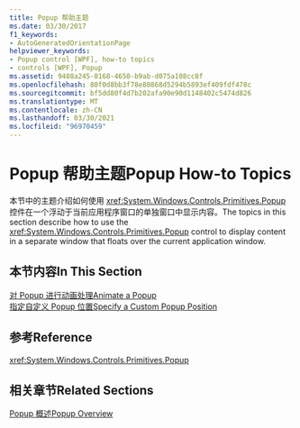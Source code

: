 ```yaml
---
title: Popup 帮助主题
ms.date: 03/30/2017
f1_keywords:
- AutoGeneratedOrientationPage
helpviewer_keywords:
- Popup control [WPF], how-to topics
- controls [WPF], Popup
ms.assetid: 9488a245-0168-4650-b9ab-d075a108cc8f
ms.openlocfilehash: 80f0d8bb3f78e80868d5294b5893ef409fdf478c
ms.sourcegitcommit: bf5dd80f4d7b202afa90e90d1148402c5474d826
ms.translationtype: MT
ms.contentlocale: zh-CN
ms.lasthandoff: 03/30/2021
ms.locfileid: "96970459"
---
```

# <a name="popup-how-to-topics"></a><span data-ttu-id="c1b7c-102">Popup 帮助主题</span><span class="sxs-lookup"><span data-stu-id="c1b7c-102">Popup How-to Topics</span></span>
<span data-ttu-id="c1b7c-103">本节中的主题介绍如何使用 <xref:System.Windows.Controls.Primitives.Popup> 控件在一个浮动于当前应用程序窗口的单独窗口中显示内容。</span><span class="sxs-lookup"><span data-stu-id="c1b7c-103">The topics in this section describe how to use the <xref:System.Windows.Controls.Primitives.Popup> control to display content in a separate window that floats over the current application window.</span></span>  
  
## <a name="in-this-section"></a><span data-ttu-id="c1b7c-104">本节内容</span><span class="sxs-lookup"><span data-stu-id="c1b7c-104">In This Section</span></span>  
 [<span data-ttu-id="c1b7c-105">对 Popup 进行动画处理</span><span class="sxs-lookup"><span data-stu-id="c1b7c-105">Animate a Popup</span></span>](how-to-animate-a-popup.md)  
 [<span data-ttu-id="c1b7c-106">指定自定义 Popup 位置</span><span class="sxs-lookup"><span data-stu-id="c1b7c-106">Specify a Custom Popup Position</span></span>](how-to-specify-a-custom-popup-position.md)  
  
## <a name="reference"></a><span data-ttu-id="c1b7c-107">参考</span><span class="sxs-lookup"><span data-stu-id="c1b7c-107">Reference</span></span>  
 <xref:System.Windows.Controls.Primitives.Popup>  
  
## <a name="related-sections"></a><span data-ttu-id="c1b7c-108">相关章节</span><span class="sxs-lookup"><span data-stu-id="c1b7c-108">Related Sections</span></span>  
 [<span data-ttu-id="c1b7c-109">Popup 概述</span><span class="sxs-lookup"><span data-stu-id="c1b7c-109">Popup Overview</span></span>](popup-overview.md)
